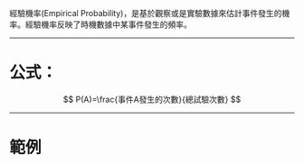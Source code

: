 經驗機率(Empirical Probability)，是基於觀察或是實驗數據來估計事件發生的機率。經驗機率反映了時機數據中某事件發生的頻率。
- - -
# 公式：
$$
P(A)=\frac{事件A發生的次數}{總試驗次數}
$$
- - -
# 範例
